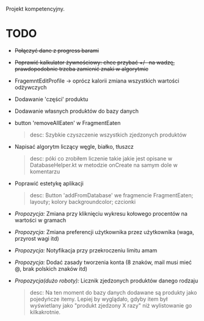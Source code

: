 Projekt kompetencyjny. 

# TODO
  - ~~Połączyć dane z progress barami~~
  - ~~Poprawić kalkulator żywnościowy: chce przybać +/- na wadzę, prawdopodobnie trzeba zamienić znaki w algorytmie~~
  - FragemntEditProfile -> oprócz kalorii zmiana wszystkich wartości odżywczych
  - Dodawanie 'części' produktu
  - Dodawanie własnych produktów do bazy danych
  - button 'removeAllEaten' w FragmentEaten
    >desc: Szybkie czyszczenie wszystkich zjedzonych produktów
  - Napisać algorytm liczący węgle, białko, tłuszcz
    >desc: póki co zrobiłem liczenie takie jakie jest opisane w DatabaseHelper.kt w metodzie onCreate na samym dole w komentarzu
  - Poprawić estetykę aplikacji
    >desc: Button 'addFromDatabase' we fragmencie FragmentEaten; layouty; kolory backgroundcolor; czcionki
  
  - _Propozycja:_ Zmiana przy kliknięciu wykresu kołowego procentów na wartości w gramach
  - _Propozycja:_ Zmiana preferencji użytkownika przez użytkownika (waga, przyrost wagi itd)
  - _Propozycja:_ Notyfikacja przy przekroczeniu limitu amam
  - _Propozycja:_ Dodać zasady tworzenia konta (8 znaków, mail musi mieć @, brak polskich znaków itd)
  - _Propozycja(dużo roboty):_ Licznik zjedzonych produktów danego rodzaju
    >desc: Na ten moment do bazy danych dodawane są produkty jako pojedyńcze itemy. Lepiej by wyglądało, gdyby item był wyświetlany jako "produkt zjedzony X razy" niż wylistowanie go kilkakrotnie.
